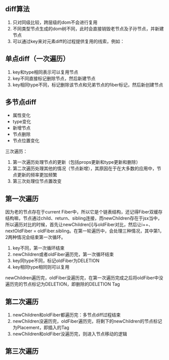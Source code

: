 ## diff算法
1. 只对同级比较，跨层级的dom不会进行复用
2. 不同类型节点生成的dom树不同，此时会直接销毁老节点及子孙节点，并新建节点
3. 可以通过key来对元素diff的过程提供复用的线索，例如：

## 单点diff（一次遍历）
1. key和type相同表示可以复用节点
2. key不同直接标记删除节点，然后新建节点
3. key相同type不同，标记删除该节点和兄弟节点的fiber标记，然后新创建节点

## 多节点diff
- 属性变化
- type变化
- 新增节点
- 节点删除
- 节点位置变化
  
三次遍历：
1. 第一次遍历处理节点的更新（包括props更新和type更新和删除）
2. 第二次遍历处理其他的情况（节点新增），其原因在于在大多数的应用中，节点更新的频率更加频繁
3. 第三次处理位节点置改变

## 第一次遍历
因为老的节点存在于current Fiber中，所以它是个链表结构，还记得Fiber双缓存结构嘛，节点通过child、return、sibling连接，而newChildren存在于jsx当中，所以遍历对比的时候，首先让newChildren[i]与oldFiber对比，然后让i++、nextOldFiber = oldFiber.sibling。在第一轮遍历中，会处理三种情况，其中第1，2两种情况会结束第一次循环。
1. key不同，第一次循环结束
2. newChildren或者oldFiber遍历完，第一次循环结束
3. key同type不同，标记oldFiber为DELETION
4. key相同type相同则可以复用

newChildren遍历完，oldFiber没遍历完，在第一次遍历完成之后将oldFiber中没遍历完的节点标记为DELETION，即删除的DELETION Tag

## 第二次遍历
1. newChildren和oldFiber都遍历完：多节点diff过程结束
2. newChildren没遍历完，oldFiber遍历完，将剩下的newChildren的节点标记为Placement，即插入的Tag
3. newChildren和oldFiber没遍历完，则进入节点移动的逻辑

## 第三次遍历
